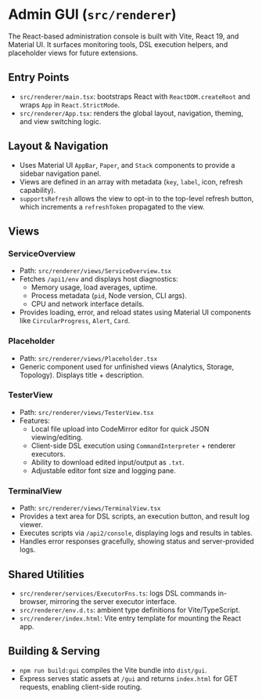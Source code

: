 # Admin GUI (`src/renderer`)

The React-based administration console is built with Vite, React 19, and Material UI. It surfaces monitoring tools, DSL execution helpers, and placeholder views for future extensions.

## Entry Points
- `src/renderer/main.tsx`: bootstraps React with `ReactDOM.createRoot` and wraps `App` in `React.StrictMode`.
- `src/renderer/App.tsx`: renders the global layout, navigation, theming, and view switching logic.

## Layout & Navigation
- Uses Material UI `AppBar`, `Paper`, and `Stack` components to provide a sidebar navigation panel.
- Views are defined in an array with metadata (`key`, `label`, icon, refresh capability).
- `supportsRefresh` allows the view to opt-in to the top-level refresh button, which increments a `refreshToken` propagated to the view.

## Views

### ServiceOverview
- Path: `src/renderer/views/ServiceOverview.tsx`
- Fetches `/api1/env` and displays host diagnostics:
  - Memory usage, load averages, uptime.
  - Process metadata (`pid`, Node version, CLI args).
  - CPU and network interface details.
- Provides loading, error, and reload states using Material UI components like `CircularProgress`, `Alert`, `Card`.

### Placeholder
- Path: `src/renderer/views/Placeholder.tsx`
- Generic component used for unfinished views (Analytics, Storage, Topology). Displays title + description.

### TesterView
- Path: `src/renderer/views/TesterView.tsx`
- Features:
  - Local file upload into CodeMirror editor for quick JSON viewing/editing.
  - Client-side DSL execution using `CommandInterpreter` + renderer executors.
  - Ability to download edited input/output as `.txt`.
  - Adjustable editor font size and logging pane.

### TerminalView
- Path: `src/renderer/views/TerminalView.tsx`
- Provides a text area for DSL scripts, an execution button, and result log viewer.
- Executes scripts via `/api2/console`, displaying logs and results in tables.
- Handles error responses gracefully, showing status and server-provided logs.

## Shared Utilities
- `src/renderer/services/ExecutorFns.ts`: logs DSL commands in-browser, mirroring the server executor interface.
- `src/renderer/env.d.ts`: ambient type definitions for Vite/TypeScript.
- `src/renderer/index.html`: Vite entry template for mounting the React app.

## Building & Serving
- `npm run build:gui` compiles the Vite bundle into `dist/gui`.
- Express serves static assets at `/gui` and returns `index.html` for GET requests, enabling client-side routing.
